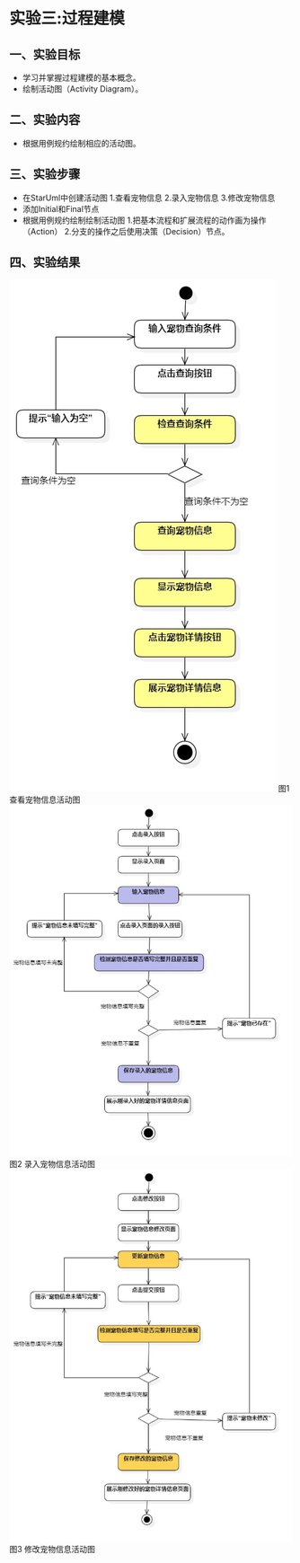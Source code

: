 # 实验三:过程建模

## 一、实验目标
- 学习并掌握过程建模的基本概念。
- 绘制活动图（Activity Diagram）。
## 二、实验内容
- 根据用例规约绘制相应的活动图。
## 三、实验步骤
- 在StarUml中创建活动图
	1.查看宠物信息
	2.录入宠物信息
	3.修改宠物信息
- 添加Initial和Final节点
- 根据用例规约绘制绘制活动图
	1.把基本流程和扩展流程的动作画为操作（Action）
	2.分支的操作之后使用决策（Decision）节点。

## 四、实验结果
![查看活动图](./查看.jpg)
图1 查看宠物信息活动图
![录入活动图](./录入.jpg)
图2 录入宠物信息活动图
![修改活动图](./修改.jpg)
图3 修改宠物信息活动图



